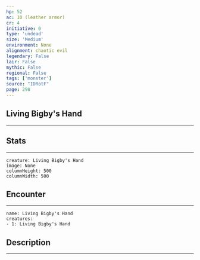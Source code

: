 ```yaml
---
hp: 52
ac: 10 (leather armor)
cr: 4
initiative: 0
type: 'undead'    
size: 'Medium'
environment: None
alignment: chaotic evil
legendary: False
lair: False
mythic: False
regional: False
tags: ['monster']
source: "IDRotF"
page: 298
---
```


## Living Bigby's Hand
---



## Stats
---

```statblock
creature: Living Bigby's Hand
image: None
columnHeight: 500
columnWidth: 500
```

## Encounter
---

```encounter-table
name: Living Bigby's Hand
creatures:
- 1: Living Bigby's Hand
```

## Description
---




